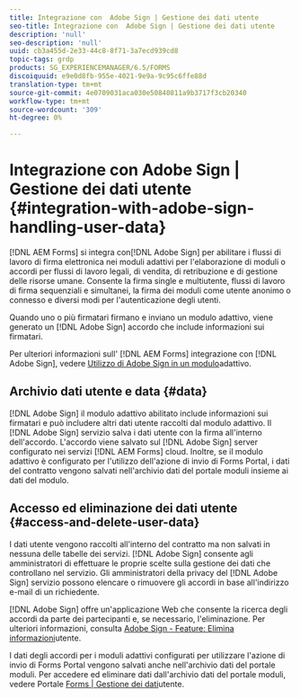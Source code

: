 ```yaml
---
title: Integrazione con  Adobe Sign | Gestione dei dati utente
seo-title: Integrazione con  Adobe Sign | Gestione dei dati utente
description: 'null'
seo-description: 'null'
uuid: cb3a455d-2e33-44c8-8f71-3a7ecd939cd8
topic-tags: grdp
products: SG_EXPERIENCEMANAGER/6.5/FORMS
discoiquuid: e9e0d8fb-955e-4021-9e9a-9c95c6ffe88d
translation-type: tm+mt
source-git-commit: 4e0709031aca030e50840811a9b3717f3cb20340
workflow-type: tm+mt
source-wordcount: '309'
ht-degree: 0%

---
```



# Integrazione con  Adobe Sign | Gestione dei dati utente {#integration-with-adobe-sign-handling-user-data}

[!DNL AEM Forms] si integra con[!DNL  Adobe Sign] per abilitare i flussi di lavoro di firma elettronica nei moduli adattivi per l&#39;elaborazione di moduli o accordi per flussi di lavoro legali, di vendita, di retribuzione e di gestione delle risorse umane. Consente la firma single e multiutente, flussi di lavoro di firma sequenziali e simultanei, la firma dei moduli come utente anonimo o connesso e diversi modi per l&#39;autenticazione degli utenti.

Quando uno o più firmatari firmano e inviano un modulo adattivo, viene generato un [!DNL Adobe Sign] accordo che include informazioni sui firmatari.

Per ulteriori informazioni sull&#39; [!DNL AEM Forms] integrazione con [!DNL Adobe Sign], vedere [Utilizzo di  Adobe Sign in un modulo](/help/forms/using/working-with-adobe-sign.md)adattivo.

## Archivio dati utente e data {#data}

[!DNL Adobe Sign] il modulo adattivo abilitato include informazioni sui firmatari e può includere altri dati utente raccolti dal modulo adattivo. Il [!DNL Adobe Sign] servizio salva i dati utente con la firma all&#39;interno dell&#39;accordo. L&#39;accordo viene salvato sul [!DNL Adobe Sign] server configurato nei servizi [!DNL AEM Forms] cloud. Inoltre, se il modulo adattivo è configurato per l&#39;utilizzo dell&#39;azione di invio di Forms Portal, i dati del contratto vengono salvati nell&#39;archivio dati del portale moduli insieme ai dati del modulo.

## Accesso ed eliminazione dei dati utente {#access-and-delete-user-data}

I dati utente vengono raccolti all&#39;interno del contratto ma non salvati in nessuna delle tabelle dei servizi. [!DNL Adobe Sign] consente agli amministratori di effettuare le proprie scelte sulla gestione dei dati che controllano nel servizio. Gli amministratori della privacy del [!DNL Adobe Sign] servizio possono elencare o rimuovere gli accordi in base all&#39;indirizzo e-mail di un richiedente.

[!DNL Adobe Sign] offre un&#39;applicazione Web che consente la ricerca degli accordi da parte dei partecipanti e, se necessario, l&#39;eliminazione. Per ulteriori informazioni, consulta [Adobe Sign - Feature: Elimina informazioni](https://helpx.adobe.com/sign/help/adobesign_gdpr_user_deletion.html)utente.

I dati degli accordi per i moduli adattivi configurati per utilizzare l&#39;azione di invio di Forms Portal vengono salvati anche nell&#39;archivio dati del portale moduli. Per accedere ed eliminare dati dall&#39;archivio dati del portale moduli, vedere Portale [Forms | Gestione dei dati](/help/forms/using/forms-portal-handling-user-data.md)utente.
